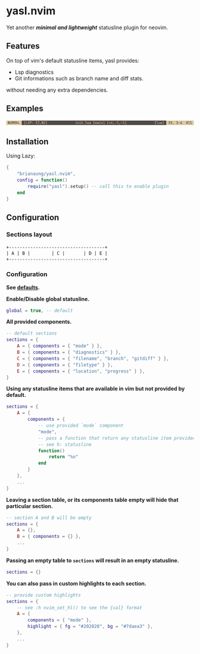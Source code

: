 # yasl.nvim

Yet another ***minimal and lightweight*** statusline plugin for neovim.

## Features
On top of vim's default statusline items, yasl provides:

- Lsp diagnostics
- Git informations such as branch name and diff stats.

without needing any extra dependencies.

## Examples
![screenshot of statusline with custom colors](./examples/screenshot1.png)

## Installation
Using Lazy:
```lua
{
    "brianaung/yasl.nvim",
    config = function()
        require("yasl").setup() -- call this to enable plugin
    end
}
```

## Configuration
### Sections layout
```
+------------------------------------+
| A | B |        | C |       | D | E |
+------------------------------------+
```

### Configuration
**See [defaults](https://github.com/brianaung/yasl.nvim/blob/main/lua/yasl/default.lua).**

**Enable/Disable global statusline.**
```lua
global = true, -- default
```

**All provided components.**
```lua
-- default sections
sections = {
    A = { components = { "mode" } },
    B = { components = { "diagnostics" } },
    C = { components = { "filename", "branch", "gitdiff" } },
    D = { components = { "filetype" } },
    E = { components = { "location", "progress" } },
}
```

**Using any statusline items that are available in vim but not provided by default.**
```lua
sections = {
    A = {
        components = { 
            -- use provided `mode` component
            "mode", 
            -- pass a function that return any statusline item provided by vim. 
            -- see h: statusline
            function()
                return "%n" 
            end
        } 
    },
    ...
}
```

**Leaving a section table, or its components table empty will hide that particular section.**
```lua
-- section A and B will be empty
sections = {
    A = {},
    B = { components = {} },
    ...
}
```

**Passing an empty table to `sections` will result in an empty statusline.**
```lua
sections = {}
```

**You can also pass in custom highlights to each section.**
```lua
-- provide custom highlights
sections = {
    -- see :h nvim_set_hl() to see the {val} format
    A = { 
        components = { "mode" }, 
        highlight = { fg = "#202020", bg = "#7daea3" },
    },
    ...
}
```

